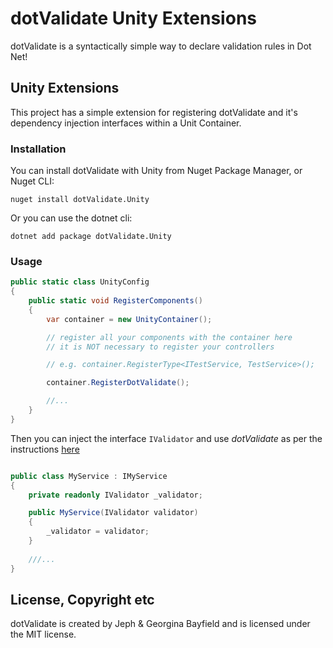 # dotValidate Unity Extensions
dotValidate is a syntactically simple way to declare validation rules in Dot Net!

## Unity Extensions
This project has a simple extension for registering dotValidate and it's dependency injection interfaces within a Unit Container.

### Installation

You can install dotValidate with Unity from Nuget Package Manager, or Nuget CLI:

```cli
nuget install dotValidate.Unity
```

Or you can use the dotnet cli:

```cli
dotnet add package dotValidate.Unity
```

### Usage

```cs
public static class UnityConfig
{
    public static void RegisterComponents()
    {
        var container = new UnityContainer();

        // register all your components with the container here
        // it is NOT necessary to register your controllers

        // e.g. container.RegisterType<ITestService, TestService>();

        container.RegisterDotValidate();

        //...
    }
}
```
Then you can inject the interface `IValidator` and use *dotValidate* as per the instructions [here](https://github.com/jephbayf1986/dotVALIDATE)

```cs

public class MyService : IMyService
{
    private readonly IValidator _validator;

    public MyService(IValidator validator)
    {
        _validator = validator;
    }
    
    ///...
}

```

## License, Copyright etc
dotValidate is created by Jeph & Georgina Bayfield and is licensed under the MIT license.
